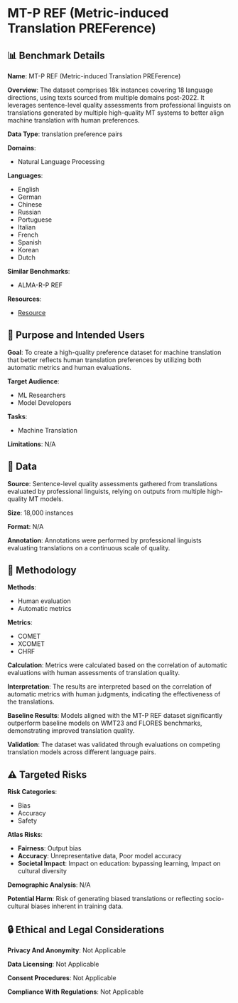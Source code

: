 # MT-P REF (Metric-induced Translation PREFerence)

## 📊 Benchmark Details

**Name**: MT-P REF (Metric-induced Translation PREFerence)

**Overview**: The dataset comprises 18k instances covering 18 language directions, using texts sourced from multiple domains post-2022. It leverages sentence-level quality assessments from professional linguists on translations generated by multiple high-quality MT systems to better align machine translation with human preferences.

**Data Type**: translation preference pairs

**Domains**:
- Natural Language Processing

**Languages**:
- English
- German
- Chinese
- Russian
- Portuguese
- Italian
- French
- Spanish
- Korean
- Dutch

**Similar Benchmarks**:
- ALMA-R-P REF

**Resources**:
- [Resource](https://huggingface.co/datasets/sardinelab/MT-pref)

## 🎯 Purpose and Intended Users

**Goal**: To create a high-quality preference dataset for machine translation that better reflects human translation preferences by utilizing both automatic metrics and human evaluations.

**Target Audience**:
- ML Researchers
- Model Developers

**Tasks**:
- Machine Translation

**Limitations**: N/A

## 💾 Data

**Source**: Sentence-level quality assessments gathered from translations evaluated by professional linguists, relying on outputs from multiple high-quality MT models.

**Size**: 18,000 instances

**Format**: N/A

**Annotation**: Annotations were performed by professional linguists evaluating translations on a continuous scale of quality.

## 🔬 Methodology

**Methods**:
- Human evaluation
- Automatic metrics

**Metrics**:
- COMET
- XCOMET
- CHRF

**Calculation**: Metrics were calculated based on the correlation of automatic evaluations with human assessments of translation quality.

**Interpretation**: The results are interpreted based on the correlation of automatic metrics with human judgments, indicating the effectiveness of the translations.

**Baseline Results**: Models aligned with the MT-P REF dataset significantly outperform baseline models on WMT23 and FLORES benchmarks, demonstrating improved translation quality.

**Validation**: The dataset was validated through evaluations on competing translation models across different language pairs.

## ⚠️ Targeted Risks

**Risk Categories**:
- Bias
- Accuracy
- Safety

**Atlas Risks**:
- **Fairness**: Output bias
- **Accuracy**: Unrepresentative data, Poor model accuracy
- **Societal Impact**: Impact on education: bypassing learning, Impact on cultural diversity

**Demographic Analysis**: N/A

**Potential Harm**: Risk of generating biased translations or reflecting socio-cultural biases inherent in training data.

## 🔒 Ethical and Legal Considerations

**Privacy And Anonymity**: Not Applicable

**Data Licensing**: Not Applicable

**Consent Procedures**: Not Applicable

**Compliance With Regulations**: Not Applicable
